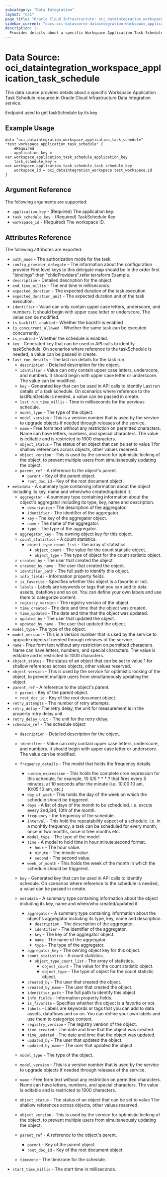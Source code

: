 ```yaml
---
subcategory: "Data Integration"
layout: "oci"
page_title: "Oracle Cloud Infrastructure: oci_dataintegration_workspace_application_task_schedule"
sidebar_current: "docs-oci-datasource-dataintegration-workspace_application_task_schedule"
description: |-
  Provides details about a specific Workspace Application Task Schedule in Oracle Cloud Infrastructure Data Integration service
---
```


# Data Source: oci_dataintegration_workspace_application_task_schedule
This data source provides details about a specific Workspace Application Task Schedule resource in Oracle Cloud Infrastructure Data Integration service.

Endpoint used to get taskSchedule by its key

## Example Usage

```hcl
data "oci_dataintegration_workspace_application_task_schedule" "test_workspace_application_task_schedule" {
	#Required
	application_key = var.workspace_application_task_schedule_application_key
	task_schedule_key = var.workspace_application_task_schedule_task_schedule_key
	workspace_id = oci_dataintegration_workspace.test_workspace.id
}
```

## Argument Reference

The following arguments are supported:

* `application_key` - (Required) The application key.
* `task_schedule_key` - (Required) TaskSchedule Key
* `workspace_id` - (Required) The workspace ID.


## Attributes Reference

The following attributes are exported:

* `auth_mode` - The authorization mode for the task.
* `config_provider_delegate` - The information about the configuration provider.First level keys to this delegate map should be in the order first "bindings" then "childProviders".refer terraform Example.
* `description` - Detailed description for the object.
* `end_time_millis` - The end time in milliseconds.
* `expected_duration` - The expected duration of the task execution.
* `expected_duration_unit` - The expected duration unit of the task execution.
* `identifier` - Value can only contain upper case letters, underscore, and numbers. It should begin with upper case letter or underscore. The value can be modified.
* `is_backfill_enabled` - Whether the backfill is enabled
* `is_concurrent_allowed` - Whether the same task can be executed concurrently.
* `is_enabled` - Whether the schedule is enabled.
* `key` - Generated key that can be used in API calls to identify taskSchedule. On scenarios where reference to the taskSchedule is needed, a value can be passed in create.
* `last_run_details` - The last run details for the task run.
	* `description` - Detailed description for the object.
	* `identifier` - Value can only contain upper case letters, underscore, and numbers. It should begin with upper case letter or underscore. The value can be modified.
	* `key` - Generated key that can be used in API calls to identify Last run details of a task schedule. On scenarios where reference to the lastRunDetails is needed, a value can be passed in create.
	* `last_run_time_millis` - Time in milliseconds for the pervious schedule.
	* `model_type` - The type of the object.
	* `model_version` - This is a version number that is used by the service to upgrade objects if needed through releases of the service.
	* `name` - Free form text without any restriction on permitted characters. Name can have letters, numbers, and special characters. The value is editable and is restricted to 1000 characters.
	* `object_status` - The status of an object that can be set to value 1 for shallow references across objects, other values reserved.
	* `object_version` - This is used by the service for optimistic locking of the object, to prevent multiple users from simultaneously updating the object.
	* `parent_ref` - A reference to the object's parent.
		* `parent` - Key of the parent object.
		* `root_doc_id` - Key of the root document object.
* `metadata` - A summary type containing information about the object including its key, name and when/who created/updated it.
	* `aggregator` - A summary type containing information about the object's aggregator including its type, key, name and description.
		* `description` - The description of the aggregator.
		* `identifier` - The identifier of the aggregator.
		* `key` - The key of the aggregator object.
		* `name` - The name of the aggregator.
		* `type` - The type of the aggregator.
	* `aggregator_key` - The owning object key for this object.
	* `count_statistics` - A count statistics.
		* `object_type_count_list` - The array of statistics.
			* `object_count` - The value for the count statistic object.
			* `object_type` - The type of object for the count statistic object.
	* `created_by` - The user that created the object.
	* `created_by_name` - The user that created the object.
	* `identifier_path` - The full path to identify this object.
	* `info_fields` - Information property fields.
	* `is_favorite` - Specifies whether this object is a favorite or not.
	* `labels` - Labels are keywords or tags that you can add to data assets, dataflows and so on. You can define your own labels and use them to categorize content.
	* `registry_version` - The registry version of the object.
	* `time_created` - The date and time that the object was created.
	* `time_updated` - The date and time that the object was updated.
	* `updated_by` - The user that updated the object.
	* `updated_by_name` - The user that updated the object.
* `model_type` - The type of the object.
* `model_version` - This is a version number that is used by the service to upgrade objects if needed through releases of the service.
* `name` - Free form text without any restriction on permitted characters. Name can have letters, numbers, and special characters. The value is editable and is restricted to 1000 characters.
* `object_status` - The status of an object that can be set to value 1 for shallow references across objects, other values reserved.
* `object_version` - This is used by the service for optimistic locking of the object, to prevent multiple users from simultaneously updating the object.
* `parent_ref` - A reference to the object's parent.
	* `parent` - Key of the parent object.
	* `root_doc_id` - Key of the root document object.
* `retry_attempts` - The number of retry attempts.
* `retry_delay` - The retry delay, the unit for measurement is in the property retry delay unit.
* `retry_delay_unit` - The unit for the retry delay.
* `schedule_ref` - The schedule object
    * `description` - Detailed description for the object.
    * `identifier` - Value can only contain upper case letters, underscore, and numbers. It should begin with upper case letter or underscore. The value can be modified.
    * `frequency_details` - The model that holds the frequency details.
      * `custom_expression` - This holds the complete cron expression for this schedule, for example, 10 0/5 * * * ? that fires every 5 minutes, at 10 seconds after the minute (i.e. 10:00:10 am, 10:05:10 am, etc.)
      * `day_of_week` - This holds the day of the week on which the schedule should be triggered.
      * `days` - A list of days of the month to be scheduled. i.e. excute every 2nd,3rd, 10th of the month.
      * `frequency` - the frequency of the schedule.
      * `interval` - This hold the repeatability aspect of a schedule. i.e. in a monhtly frequency, a task can be scheduled for every month, once in two months, once in tree months etc.
      * `model_type` - The type of the model
      * `time` - A model to hold time in hour:minute:second format.
          * `hour` - The hour value.
          * `minute` - The minute value.
          * `second` - The second value.
      * `week_of_month` - This holds the week of the month in which the schedule should be triggered.

    * `key` - Generated key that can be used in API calls to identify schedule. On scenarios where reference to the schedule is needed, a value can be passed in create.
    * `metadata` - A summary type containing information about the object including its key, name and when/who created/updated it.
        * `aggregator` - A summary type containing information about the object's aggregator including its type, key, name and description.
            * `description` - The description of the aggregator.
            * `identifier` - The identifier of the aggregator.
            * `key` - The key of the aggregator object.
            * `name` - The name of the aggregator.
            * `type` - The type of the aggregator.
        * `aggregator_key` - The owning object key for this object.
        * `count_statistics` - A count statistics.
            * `object_type_count_list` - The array of statistics.
                * `object_count` - The value for the count statistic object.
                * `object_type` - The type of object for the count statistic object.
        * `created_by` - The user that created the object.
        * `created_by_name` - The user that created the object.
        * `identifier_path` - The full path to identify this object.
        * `info_fields` - Information property fields.
        * `is_favorite` - Specifies whether this object is a favorite or not.
        * `labels` - Labels are keywords or tags that you can add to data assets, dataflows and so on. You can define your own labels and use them to categorize content.
        * `registry_version` - The registry version of the object.
        * `time_created` - The date and time that the object was created.
        * `time_updated` - The date and time that the object was updated.
        * `updated_by` - The user that updated the object.
        * `updated_by_name` - The user that updated the object.
    * `model_type` - The type of the object.
    * `model_version` - This is a version number that is used by the service to upgrade objects if needed through releases of the service.
    * `name` - Free form text without any restriction on permitted characters. Name can have letters, numbers, and special characters. The value is editable and is restricted to 1000 characters.
    * `object_status` - The status of an object that can be set to value 1 for shallow references across objects, other values reserved.
    * `object_version` - This is used by the service for optimistic locking of the object, to prevent multiple users from simultaneously updating the object.
    * `parent_ref` - A reference to the object's parent.
        * `parent` - Key of the parent object.
        * `root_doc_id` - Key of the root document object.
    * `timezone` - The timezone for the schedule.
* `start_time_millis` - The start time in milliseconds.


